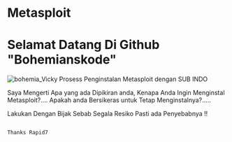 # Metasploit
# Selamat Datang Di Github "Bohemianskode"
![bohemia_Vicky](https://user-images.githubusercontent.com/68543155/209378237-ca6414be-9d03-4a60-8c85-c7e843766605.jpeg)
Prosess Penginstalan Metasploit dengan SUB INDO

Saya Mengerti Apa yang ada Dipikiran anda,
Kenapa Anda Ingin Menginstal Metasploit?....
Apakah anda Bersikeras untuk Tetap Menginstalnya?.....

Lakukan Dengan Bijak Sebab Segala Resiko Pasti ada Penyebabnya !!

													                          Thanks Rapid7
